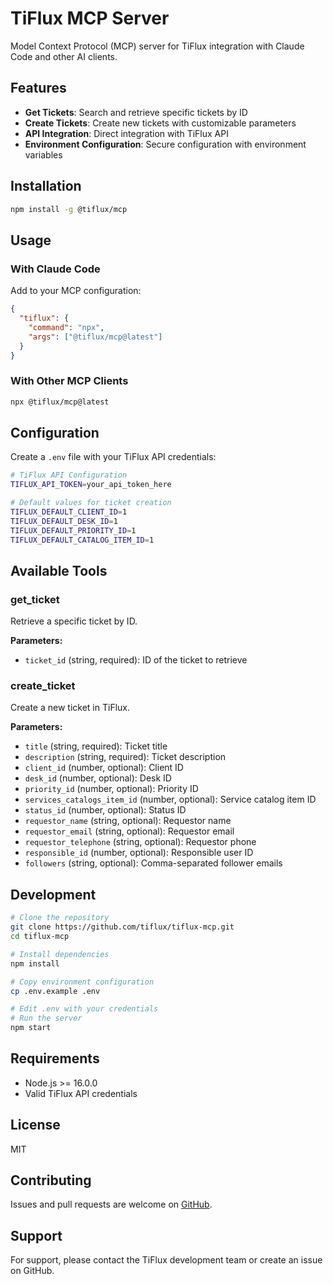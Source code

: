# TiFlux MCP Server

Model Context Protocol (MCP) server for TiFlux integration with Claude Code and other AI clients.

## Features

- **Get Tickets**: Search and retrieve specific tickets by ID
- **Create Tickets**: Create new tickets with customizable parameters
- **API Integration**: Direct integration with TiFlux API
- **Environment Configuration**: Secure configuration with environment variables

## Installation

```bash
npm install -g @tiflux/mcp
```

## Usage

### With Claude Code

Add to your MCP configuration:

```json
{
  "tiflux": {
    "command": "npx",
    "args": ["@tiflux/mcp@latest"]
  }
}
```

### With Other MCP Clients

```bash
npx @tiflux/mcp@latest
```

## Configuration

Create a `.env` file with your TiFlux API credentials:

```bash
# TiFlux API Configuration
TIFLUX_API_TOKEN=your_api_token_here

# Default values for ticket creation
TIFLUX_DEFAULT_CLIENT_ID=1
TIFLUX_DEFAULT_DESK_ID=1
TIFLUX_DEFAULT_PRIORITY_ID=1
TIFLUX_DEFAULT_CATALOG_ITEM_ID=1
```

## Available Tools

### get_ticket
Retrieve a specific ticket by ID.

**Parameters:**
- `ticket_id` (string, required): ID of the ticket to retrieve

### create_ticket
Create a new ticket in TiFlux.

**Parameters:**
- `title` (string, required): Ticket title
- `description` (string, required): Ticket description
- `client_id` (number, optional): Client ID
- `desk_id` (number, optional): Desk ID
- `priority_id` (number, optional): Priority ID
- `services_catalogs_item_id` (number, optional): Service catalog item ID
- `status_id` (number, optional): Status ID
- `requestor_name` (string, optional): Requestor name
- `requestor_email` (string, optional): Requestor email
- `requestor_telephone` (string, optional): Requestor phone
- `responsible_id` (number, optional): Responsible user ID
- `followers` (string, optional): Comma-separated follower emails

## Development

```bash
# Clone the repository
git clone https://github.com/tiflux/tiflux-mcp.git
cd tiflux-mcp

# Install dependencies
npm install

# Copy environment configuration
cp .env.example .env

# Edit .env with your credentials
# Run the server
npm start
```

## Requirements

- Node.js >= 16.0.0
- Valid TiFlux API credentials

## License

MIT

## Contributing

Issues and pull requests are welcome on [GitHub](https://github.com/tiflux/tiflux-mcp).

## Support

For support, please contact the TiFlux development team or create an issue on GitHub.